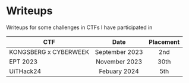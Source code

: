 # Writeups
Writeups for some challenges in CTFs I have participated in

| **CTF**                         |    **Date**    | **Placement** |
|---------------------------------|:--------------:|:-------------:|
| KONGSBERG x CYBERWEEK           | September 2023 |      2nd      |
| EPT 2023                        | November 2023  |      30th     |
| UiTHack24                       | Febuary 2024   |      5th      |
